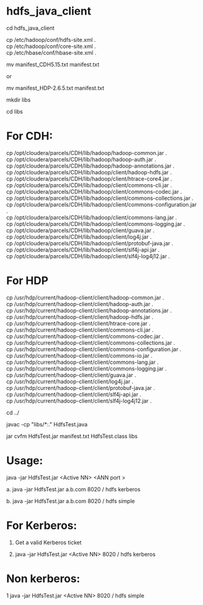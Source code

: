 # hdfs_java_client

cd hdfs_java_client

cp /etc/hadoop/conf/hdfs-site.xml .<br />
cp /etc/hadoop/conf/core-site.xml .<br />
cp /etc/hbase/conf/hbase-site.xml .<br />

mv manifest_CDH5.15.txt manifest.txt

or 

mv manifest_HDP-2.6.5.txt manifest.txt


mkdir libs

cd libs

# For CDH:

cp /opt/cloudera/parcels/CDH/lib/hadoop/hadoop-common.jar .  
cp /opt/cloudera/parcels/CDH/lib/hadoop/hadoop-auth.jar .  
cp /opt/cloudera/parcels/CDH/lib/hadoop/hadoop-annotations.jar .<br />
cp /opt/cloudera/parcels/CDH/lib/hadoop/client/hadoop-hdfs.jar .<br />
cp /opt/cloudera/parcels/CDH/lib/hadoop/client/htrace-core4.jar .<br />
cp /opt/cloudera/parcels/CDH/lib/hadoop/client/commons-cli.jar .<br />
cp /opt/cloudera/parcels/CDH/lib/hadoop/client/commons-codec.jar .<br />
cp /opt/cloudera/parcels/CDH/lib/hadoop/client/commons-collections.jar .<br />
cp /opt/cloudera/parcels/CDH/lib/hadoop/client/commons-configuration.jar .<br />
cp /opt/cloudera/parcels/CDH/lib/hadoop/client/commons-lang.jar .<br />
cp /opt/cloudera/parcels/CDH/lib/hadoop/client/commons-logging.jar .<br />
cp /opt/cloudera/parcels/CDH/lib/hadoop/client/guava.jar .<br />
cp /opt/cloudera/parcels/CDH/lib/hadoop/client/log4j.jar .<br />
cp /opt/cloudera/parcels/CDH/lib/hadoop/client/protobuf-java.jar .<br />
cp /opt/cloudera/parcels/CDH/lib/hadoop/client/slf4j-api.jar .<br />
cp /opt/cloudera/parcels/CDH/lib/hadoop/client/slf4j-log4j12.jar .<br />

# For HDP

cp /usr/hdp/current/hadoop-client/client/hadoop-common.jar .<br />
cp /usr/hdp/current/hadoop-client/client/hadoop-auth.jar .<br />
cp /usr/hdp/current/hadoop-client/client/hadoop-annotations.jar .<br />
cp /usr/hdp/current/hadoop-client/client/hadoop-hdfs.jar .<br />
cp /usr/hdp/current/hadoop-client/client/htrace-core.jar .<br />
cp /usr/hdp/current/hadoop-client/client/commons-cli.jar .<br />
cp /usr/hdp/current/hadoop-client/client/commons-codec.jar .<br />
cp /usr/hdp/current/hadoop-client/client/commons-collections.jar .<br />
cp /usr/hdp/current/hadoop-client/client/commons-configuration.jar .<br />
cp /usr/hdp/current/hadoop-client/client/commons-io.jar .<br />
cp /usr/hdp/current/hadoop-client/client/commons-lang.jar .<br />
cp /usr/hdp/current/hadoop-client/client/commons-logging.jar .<br />
cp /usr/hdp/current/hadoop-client/client/guava.jar .<br />
cp /usr/hdp/current/hadoop-client/client/log4j.jar .<br />
cp /usr/hdp/current/hadoop-client/client/protobuf-java.jar .<br />
cp /usr/hdp/current/hadoop-client/client/slf4j-api.jar .<br />
cp /usr/hdp/current/hadoop-client/client/slf4j-log4j12.jar .<br />

cd ../

javac -cp "libs/*:." HdfsTest.java


jar cvfm HdfsTest.jar manifest.txt HdfsTest.class libs

# Usage:

java -jar HdfsTest.jar \<Active NN\> \<ANN port \> <path> <user> <auth>

a. java -jar HdfsTest.jar a.b.com 8020 / hdfs kerberos

b. java -jar HdfsTest.jar a.b.com 8020 / hdfs simple

# For Kerberos:

1. Get a valid Kerberos ticket

2. java -jar HdfsTest.jar \<Active NN\> 8020 / hdfs kerberos

# Non kerberos:

1 java -jar HdfsTest.jar \<Active NN\> 8020 / hdfs simple
